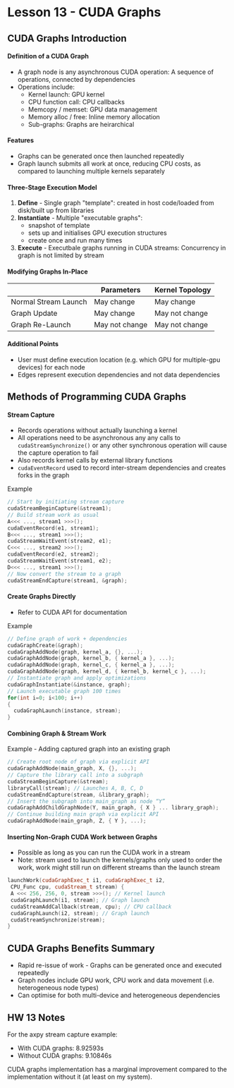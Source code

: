 # Lesson 13 - CUDA Graphs

## CUDA Graphs Introduction

#### Definition of a CUDA Graph

- A graph node is any asynchronous CUDA operation: A sequence of operations, connected by dependencies
- Operations include:
  - Kernel launch: GPU kernel
  - CPU function call: CPU callbacks
  - Memcopy / memset: GPU data management
  - Memory alloc / free: Inline memory allocation
  - Sub-graphs: Graphs are heirarchical

#### Features

- Graphs can be generated once then launched repeatedly
- Graph launch submits all work at once, reducing CPU costs, as compared to launching multiple kernels separately

#### Three-Stage Execution Model

1. **Define** - Single graph "template": created in host code/loaded from disk/built up from libraries
2. **Instantiate** - Multiple "executable graphs":
    - snapshot of template
    - sets up and initialises GPU execution structures
    - create once and run many times
3. **Execute** - Executbale graphs running in CUDA streams: Concurrency in graph is not limited by stream

#### Modifying Graphs In-Place

|                      | Parameters     | Kernel Topology |
| ---------------------| -------------- | --------------- |
| Normal Stream Launch | May change     | May change      |
| Graph Update         | May change     | May not change  |
| Graph Re-Launch      | May not change | May not change  |

#### Additional Points

- User must define execution location (e.g. which GPU for multiple-gpu devices) for each node
- Edges represent execution dependencies and not data dependencies

## Methods of Programming CUDA Graphs

#### Stream Capture

- Records operations without actually launching a kernel
- All operations need to be asynchronous any any calls to `cudaStreamSynchronize()` or any other synchronous operation will cause the capture operation to fail
- Also records kernel calls by external library functions
- `cudaEventRecord` used to record inter-stream dependencies and creates forks in the graph

Example
```C++
// Start by initiating stream capture
cudaStreamBeginCapture(&stream1);
// Build stream work as usual
A<<< ..., stream1 >>>();
cudaEventRecord(e1, stream1);
B<<< ..., stream1 >>>();
cudaStreamWaitEvent(stream2, e1);
C<<< ..., stream2 >>>();
cudaEventRecord(e2, stream2);
cudaStreamWaitEvent(stream1, e2);
D<<< ..., stream1 >>>();
// Now convert the stream to a graph
cudaStreamEndCapture(stream1, &graph);
```

#### Create Graphs Directly

- Refer to CUDA API for documentation

Example
```C++
// Define graph of work + dependencies
cudaGraphCreate(&graph);
cudaGraphAddNode(graph, kernel_a, {}, ...);
cudaGraphAddNode(graph, kernel_b, { kernel_a }, ...);
cudaGraphAddNode(graph, kernel_c, { kernel_a }, ...);
cudaGraphAddNode(graph, kernel_d, { kernel_b, kernel_c }, ...);
// Instantiate graph and apply optimizations
cudaGraphInstantiate(&instance, graph);
// Launch executable graph 100 times
for(int i=0; i<100; i++)
{
  cudaGraphLaunch(instance, stream);
}
```

#### Combining Graph & Stream Work

Example - Adding captured graph into an existing graph
```C++
// Create root node of graph via explicit API
cudaGraphAddNode(main_graph, X, {}, ...);
// Capture the library call into a subgraph
cudaStreamBeginCapture(&stream);
libraryCall(stream); // Launches A, B, C, D
cudaStreamEndCapture(stream, &library_graph);
// Insert the subgraph into main_graph as node “Y”
cudaGraphAddChildGraphNode(Y, main_graph, { X } ... library_graph);
// Continue building main graph via explicit API
cudaGraphAddNode(main_graph, Z, { Y }, ...);
```

#### Inserting Non-Graph CUDA Work between Graphs

- Possible as long as you can run the CUDA work in a stream
- Note: stream used to launch the kernels/graphs only used to order the work, work might still run on different streams than the launch stream

```C++
launchWork(cudaGraphExec_t i1, cudaGraphExec_t i2,
 CPU_Func cpu, cudaStream_t stream) {
 A <<< 256, 256, 0, stream >>>(); // Kernel launch
 cudaGraphLaunch(i1, stream); // Graph launch
 cudaStreamAddCallback(stream, cpu); // CPU callback
 cudaGraphLaunch(i2, stream); // Graph launch
 cudaStreamSynchronize(stream);
}
```

## CUDA Graphs Benefits Summary

- Rapid re-issue of work - Graphs can be generated once and executed repeatedly
- Graph nodes include GPU work, CPU work and data movement (i.e. heterogeneous node types)
- Can optimise for both multi-device and heterogeneous dependencies

## HW 13 Notes

For the axpy stream capture example:
- With CUDA graphs: 8.92593s
- Without CUDA graphs: 9.10846s

CUDA graphs implementation has a marginal improvement compared to the implementation without it (at least on my system).
